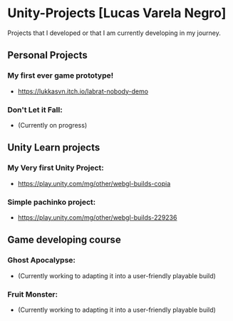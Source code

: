 # Unity-Projects [Lucas Varela Negro]
Projects that I developed or that I am currently developing in my journey.

## __Personal Projects__

### My first ever game prototype!
- https://lukkasvn.itch.io/labrat-nobody-demo

### Don't Let it Fall:
- (Currently on progress)

## __Unity Learn projects__

### My Very first Unity Project:
  - https://play.unity.com/mg/other/webgl-builds-copia

### Simple pachinko project:
  - https://play.unity.com/mg/other/webgl-builds-229236

## __Game developing course__

### Ghost Apocalypse:

- (Currently working to adapting it into a user-friendly playable build)

### Fruit Monster:

- (Currently working to adapting it into a user-friendly playable build)
